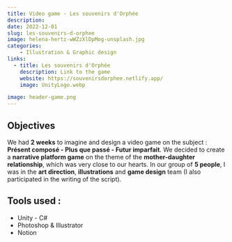 ```yaml
---
title: Video game - Les souvenirs d'Orphée
description: 
date: 2022-12-01
slug: les-souvenirs-d-orphee
image: helena-hertz-wWZzXlDpMog-unsplash.jpg
categories:
    - Illustration & Graphic design
links:
  - title: Les souvenirs d'Orphée
    description: Link to the game
    website: https://souvenirsdorphee.netlify.app/
    image: UnityLogo.webp

image: header-game.png
---
```


## Objectives

We had **2 weeks** to imagine and design a video game on the subject : **Présent composé - Plus que passé - Futur imparfait**. We decided to create a **narrative platform game** on the theme of the **mother-daughter relationship**, which was very close to our hearts. In our group of **5 people**, I was in the **art direction**, **illustrations** and **game design** team (I also participated in the writing of the script). 

## Tools used :

* Unity - C#
* Photoshop & Illustrator
* Notion
